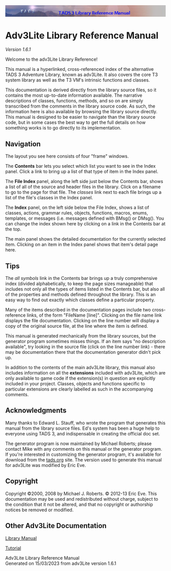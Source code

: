 ---
---
<div class="topbar">

<img src="topbar.jpg" data-border="0" />

</div>

<div class="main">

<div class="fdesc">

# Adv3Lite Library Reference Manual

*Version 1.6.1*

Welcome to the adv3Lite Library Reference!

This manual is a hyperlinked, cross-referenced index of the alternative
TADS 3 Adventure Library, known as adv3Lite. It also covers the core T3
system library as well as the T3 VM's intrinsic functions and classes.

This documentation is derived directly from the library source files, so
it contains the most up-to-date information available. The narrative
descriptions of classes, functions, methods, and so on are simply
transcribed from the comments in the library source code. As such, the
information here is also available by browsing the library source
directly. This manual is designed to be easier to navigate than the
library source code, but in some cases the best way to get the full
details on how something works is to go directly to its implementation.

## Navigation

The layout you see here consists of four "frame" windows.

The **Contents** bar lets you select which list you want to see in the
Index panel. Click a link to bring up a list of that type of item in the
Index panel.

The **File Index** panel, along the left side just below the Contents
bar, shows a list of all of the source and header files in the library.
Click on a filename to go to the page for that file. The *classes* link
next to each file brings up a list of the file's classes in the Index
panel.

The **Index** panel, on the left side below the File Index, shows a list
of classes, actions, grammar rules, objects, functions, macros, enums,
templates, or messages (i.e. messages defined with BMsg() or DMsg(). You
can change the index shown here by clicking on a link in the Contents
bar at the top.

The main panel shows the detailed documentation for the currently
selected item. Clicking on an item in the Index panel shows that item's
detail page here.

## Tips

The *all symbols* link in the Contents bar brings up a truly
comprehensive index (divided alphabetically, to keep the page sizes
manageable) that includes not only all the types of items listed in the
Contents bar, but also all of the properties and methods defined
throughout the library. This is an easy way to find out exactly which
classes define a particular property.

Many of the items described in the documentation pages include two
cross-reference links, of the form "FileName \[line\]". Clicking on the
file name link displays the file documentation. Clicking on the line
number will display a copy of the original source file, at the line
where the item is defined.

This manual is generated mechanically from the library sources, but the
generator program sometimes misses things. If an item says "no
description available", try looking in the source file (click on the
line number link) - there may be documentation there that the
documentation generator didn't pick up.

In addition to the contents of the main adv3Lite library, this manual
also includes information on all the **extensions** included with
adv3Lite, which are only available to game code if the extension(s) in
question are explicitly included in your project. Classes, objects and
functions specific to particular extensions are clearly labelled as such
in the accompanying comments.

## Acknowledgments

Many thanks to Edward L. Stauff, who wrote the program that generates
this manual from the library source files. Ed's system has been a huge
help to everyone using TADS 3, and indispensable in creating the
official doc set.

The generator program is now maintained by Michael Roberts; please
contact Mike with any comments on this manual or the generator program.
If you're interested in customizing the generator program, it's
available for download from the
<a href="http://www.tads.org" target="_top">tads.org</a> site. The
version used to generate this manual for adv3Lite was modified by Eric
Eve.

## Copyright

Copyright ©2000, 2008 by Michael J. Roberts. © 2012-13 Eric Eve. This
documentation may be used and redistributed without charge, subject to
the condition that it not be altered, and that no copyright or
authorship notices be removed or modified.

## Other Adv3Lite Documentation

<a href="..\manual\index.html" target="_top">Library Manual</a>

<a href="..\tutorial\index.html" target="_top">Tutorial</a>

</div>

<div class="ftr">

Adv3Lite Library Reference Manual  
Generated on 15/03/2023 from adv3Lite version 1.6.1

</div>

</div>
